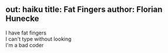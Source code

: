 out: haiku
title: Fat Fingers
author: Florian Hunecke
---

I have fat fingers<br>
I can't type without looking<br>
I'm a bad coder<br>
